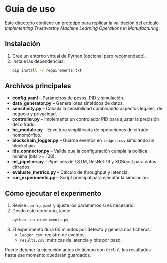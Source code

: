 # Guía de uso

Este directorio contiene un prototipo para replicar la validación del artículo *Implementing Trustworthy Machine Learning Operations in Manufacturing*.

## Instalación

1. Cree un entorno virtual de Python (opcional pero recomendado).
2. Instale las dependencias:
   ```bash
   pip install -r requirements.txt
   ```

## Archivos principales

- **config.yaml** – Parámetros de pesos, PID y simulación.
- **data_generator.py** – Genera lotes sintéticos de datos.
- **sensitivity.py** – Calcula la sensibilidad combinando aspectos legales, de negocio y privacidad.
- **controller.py** – Implementa un controlador PID para ajustar la precisión del cifrado.
- **he_module.py** – Envoltura simplificada de operaciones de cifrado homomórfico.
- **blockchain_logger.py** – Guarda eventos en `ledger.csv` simulando un blockchain.
- **ids_connector.py** – Valida que la configuración cumpla la política mínima (bits >= 128).
- **ml_pipeline.py** – Pipelines de LSTM, ResNet‑18 y XGBoost para datos cifrados.
- **evaluate_metrics.py** – Cálculo de throughput y latencia.
- **run_experiments.py** – Script principal para ejecutar la simulación.

## Cómo ejecutar el experimento

1. Revise `config.yaml` y ajuste los parámetros si es necesario.
2. Desde este directorio, lance:
   ```bash
   python run_experiments.py
   ```
3. El experimento dura 60 minutos por defecto y genera dos ficheros:
   - `ledger.csv`: registro de eventos.
   - `results.csv`: métricas de latencia y bits por paso.

Puede detener la ejecución antes de tiempo con `Ctrl+C`; los resultados hasta ese momento quedarán guardados.

